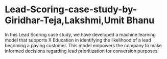 # Lead-Scoring-case-study-by-Giridhar-Teja,Lakshmi,Umit Bhanu
In this Lead Scoring case study, we have developed a machine learning model that supports X Education in identifying the likelihood of a lead becoming a paying customer. This model empowers the company to make informed decisions regarding lead prioritization for conversion purposes.
